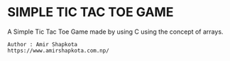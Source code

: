 
# SIMPLE TIC TAC TOE GAME 

A Simple Tic Tac Toe Game made by using C using the concept of arrays.

    Author : Amir Shapkota          
    https://www.amirshapkota.com.np/
